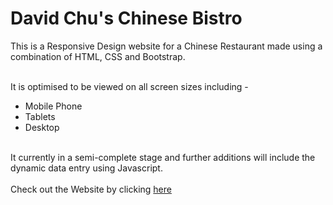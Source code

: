
<h1>David Chu's Chinese Bistro</h1>
This is a Responsive Design website for a Chinese Restaurant made using a combination of HTML, CSS and Bootstrap. <br><br>

It is optimised to be viewed on all screen sizes including -<ul><li>Mobile Phone <li>Tablets <li>Desktop</ul><br>
It currently in a semi-complete stage and further additions will include the dynamic data entry using Javascript.<br>
<br>
Check out the Website by clicking <a href="https://amantahiliani.github.io/Restaurant-Website/">here</a>
